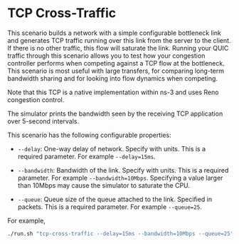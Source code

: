 # TCP Cross-Traffic

This scenario builds a network with a simple configurable bottleneck link and
generates TCP traffic running over this link from the server to the client. If
there is no other traffic, this flow will saturate the link. Running your QUIC
traffic through this scenario allows you to test how your congestion controller
performs when competing against a TCP flow at the bottleneck. This scenario is
most useful with large transfers, for comparing long-term bandwidth sharing and
for looking into flow dynamics when competing.

Note that this TCP is a native implementation within ns-3 and uses Reno
congestion control.

The simulator prints the bandwidth seen by the receiving TCP application over
5-second intervals.

This scenario has the following configurable properties:

* `--delay`: One-way delay of network. Specify with units. This is a required
  parameter. For example `--delay=15ms`.

* `--bandwidth`: Bandwidth of the link. Specify with units. This is a required
  parameter. For example `--bandwidth=10Mbps`. Specifying a value larger than
  10Mbps may cause the simulator to saturate the CPU.

* `--queue`: Queue size of the queue attached to the link. Specified in
  packets. This is a required parameter. For example `--queue=25`.

For example,
```bash
./run.sh "tcp-cross-traffic --delay=15ms --bandwidth=10Mbps --queue=25"
```
